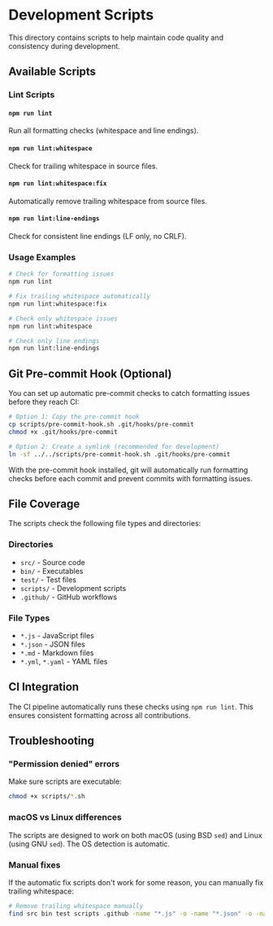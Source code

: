 # Development Scripts

This directory contains scripts to help maintain code quality and consistency during development.

## Available Scripts

### Lint Scripts

#### `npm run lint`
Run all formatting checks (whitespace and line endings).

#### `npm run lint:whitespace`
Check for trailing whitespace in source files.

#### `npm run lint:whitespace:fix`
Automatically remove trailing whitespace from source files.

#### `npm run lint:line-endings`
Check for consistent line endings (LF only, no CRLF).

### Usage Examples

```bash
# Check for formatting issues
npm run lint

# Fix trailing whitespace automatically
npm run lint:whitespace:fix

# Check only whitespace issues
npm run lint:whitespace

# Check only line endings
npm run lint:line-endings
```

## Git Pre-commit Hook (Optional)

You can set up automatic pre-commit checks to catch formatting issues before they reach CI:

```bash
# Option 1: Copy the pre-commit hook
cp scripts/pre-commit-hook.sh .git/hooks/pre-commit
chmod +x .git/hooks/pre-commit

# Option 2: Create a symlink (recommended for development)
ln -sf ../../scripts/pre-commit-hook.sh .git/hooks/pre-commit
```

With the pre-commit hook installed, git will automatically run formatting checks before each commit and prevent commits with formatting issues.

## File Coverage

The scripts check the following file types and directories:

### Directories
- `src/` - Source code
- `bin/` - Executables
- `test/` - Test files
- `scripts/` - Development scripts
- `.github/` - GitHub workflows

### File Types
- `*.js` - JavaScript files
- `*.json` - JSON files
- `*.md` - Markdown files
- `*.yml`, `*.yaml` - YAML files

## CI Integration

The CI pipeline automatically runs these checks using `npm run lint`. This ensures consistent formatting across all contributions.

## Troubleshooting

### "Permission denied" errors
Make sure scripts are executable:
```bash
chmod +x scripts/*.sh
```

### macOS vs Linux differences
The scripts are designed to work on both macOS (using BSD `sed`) and Linux (using GNU `sed`). The OS detection is automatic.

### Manual fixes
If the automatic fix scripts don't work for some reason, you can manually fix trailing whitespace:

```bash
# Remove trailing whitespace manually
find src bin test scripts .github -name "*.js" -o -name "*.json" -o -name "*.yml" | xargs sed -i 's/[[:space:]]*$//'
```
